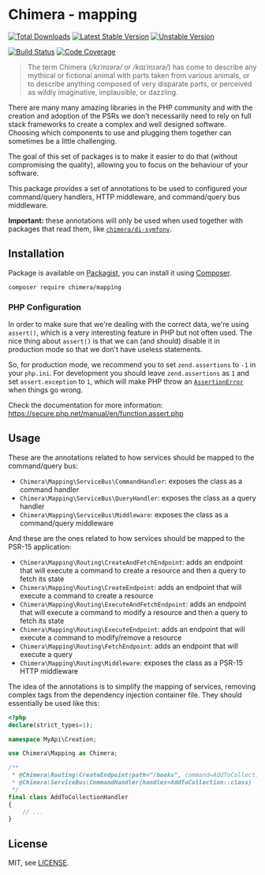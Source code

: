 # Chimera - mapping

[![Total Downloads]](https://packagist.org/packages/chimera/mapping)
[![Latest Stable Version]](https://packagist.org/packages/chimera/mapping)
[![Unstable Version]](https://packagist.org/packages/chimera/mapping)

[![Build Status]](https://github.com/chimeraphp/mapping/actions?query=workflow%3A%22PHPUnit%20Tests%22+branch%3A1.0.x)
[![Code Coverage]](https://codecov.io/gh/chimeraphp/mapping)

> The term Chimera (_/kɪˈmɪərə/_ or _/kaɪˈmɪərə/_) has come to describe any
mythical or fictional animal with parts taken from various animals, or to
describe anything composed of very disparate parts, or perceived as wildly
imaginative, implausible, or dazzling.

There are many many amazing libraries in the PHP community and with the creation
and adoption of the PSRs we don't necessarily need to rely on full stack
frameworks to create a complex and well designed software. Choosing which
components to use and plugging them together can sometimes be a little
challenging.

The goal of this set of packages is to make it easier to do that (without
compromising the quality), allowing you to focus on the behaviour of your
software.

This package provides a set of annotations to be used to configured your
command/query handlers, HTTP middleware, and command/query bus middleware.

**Important:** these annotations will only be used when used together with
packages that read them, like [`chimera/di-symfony`](https://github.com/chimeraphp/di-symfony).

## Installation

Package is available on [Packagist], you can install it using [Composer].

```shell
composer require chimera/mapping
```

### PHP Configuration

In order to make sure that we're dealing with the correct data, we're using `assert()`,
which is a very interesting feature in PHP but not often used. The nice thing
about `assert()` is that we can (and should) disable it in production mode so
that we don't have useless statements.

So, for production mode, we recommend you to set `zend.assertions` to `-1` in your `php.ini`.
For development you should leave `zend.assertions` as `1` and set `assert.exception` to `1`, which
will make PHP throw an [`AssertionError`](https://secure.php.net/manual/en/class.assertionerror.php)
when things go wrong.

Check the documentation for more information: https://secure.php.net/manual/en/function.assert.php

## Usage

These are the annotations related to how services should be mapped to the
command/query bus:

* `Chimera\Mapping\ServiceBus\CommandHandler`: exposes the class as
a command handler
* `Chimera\Mapping\ServiceBus\QueryHandler`: exposes the class as
a query handler
* `Chimera\Mapping\ServiceBus\Middleware`: exposes the class as
a command/query middleware

And these are the ones related to how services should be mapped to the
PSR-15 application:

* `Chimera\Mapping\Routing\CreateAndFetchEndpoint`: adds an endpoint
that will execute a command to create a resource and then a query to fetch
its state
* `Chimera\Mapping\Routing\CreateEndpoint`: adds an endpoint
that will execute a command to create a resource
* `Chimera\Mapping\Routing\ExecuteAndFetchEndpoint`: adds an endpoint
that will execute a command to modify a resource and then a query to fetch
its state
* `Chimera\Mapping\Routing\ExecuteEndpoint`: adds an endpoint
that will execute a command to modify/remove a resource
* `Chimera\Mapping\Routing\FetchEndpoint`: adds an endpoint
that will execute a query
* `Chimera\Mapping\Routing\Middleware`: exposes the class as
a PSR-15 HTTP middleware

The idea of the annotations is to simplify the mapping of services, removing
complex tags from the dependency injection container file. They should essentially
be used like this:

```php
<?php
declare(strict_types=1);

namespace MyApi\Creation;

use Chimera\Mapping as Chimera;

/**
 * @Chimera\Routing\CreateEndpoint(path="/books", command=AddToCollection::class, name="book.create", redirectTo="book.fetch_one")
 * @Chimera\ServiceBus\CommandHandler(handles=AddToCollection::class)
 */
final class AddToCollectionHandler
{
    // ...
}
```

## License

MIT, see [LICENSE].

[Total Downloads]: https://img.shields.io/packagist/dt/chimera/mapping.svg?style=flat-square
[Latest Stable Version]: https://img.shields.io/packagist/v/chimera/mapping.svg?style=flat-square
[Unstable Version]: https://img.shields.io/packagist/vpre/chimera/mapping.svg?style=flat-square
[Build Status]: https://img.shields.io/github/actions/workflow/status/chimeraphp/mapping/phpunit.yml?branch=1.0.x&style=flat-square
[Code Coverage]: https://codecov.io/gh/chimeraphp/mapping/branch/master/graph/badge.svg
[Packagist]: http://packagist.org/packages/chimera/mapping
[Composer]: http://getcomposer.org
[LICENSE]: LICENSE

